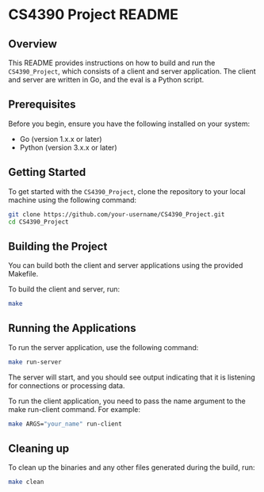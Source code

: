 # CS4390 Project README

## Overview

This README provides instructions on how to build and run the `CS4390_Project`, which consists of a client and server application. The client and server are written in Go, and the eval is a Python script.

## Prerequisites

Before you begin, ensure you have the following installed on your system:
- Go (version 1.x.x or later)
- Python (version 3.x.x or later)

## Getting Started

To get started with the `CS4390_Project`, clone the repository to your local machine using the following command:

```bash
git clone https://github.com/your-username/CS4390_Project.git
cd CS4390_Project
```

## Building the Project
You can build both the client and server applications using the provided Makefile.

To build the client and server, run:

```bash
make
```

## Running the Applications

To run the server application, use the following command:

```bash
make run-server
```
The server will start, and you should see output indicating that it is listening for connections or processing data.

To run the client application, you need to pass the name argument to the make run-client command. For example:

```bash
make ARGS="your_name" run-client
```

## Cleaning up
To clean up the binaries and any other files generated during the build, run:

```bash
make clean
```
